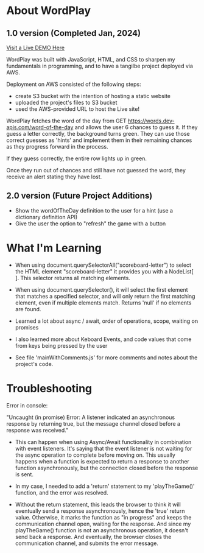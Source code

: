 # About WordPlay

## 1.0 version (Completed Jan, 2024)

[Visit a Live DEMO Here](http://s3-wordplay.s3-website.us-east-2.amazonaws.com/)

WordPlay was built with JavaScript, HTML, and CSS to sharpen my fundamentals in programming, and to have a tangilbe project deployed via AWS.

Deployment on AWS consisted of the following steps:
- create S3 bucket with the intention of hosting a static website
- uploaded the project's files to S3 bucket
- used the AWS-provided URL to host the Live site!

WordPlay fetches the word of the day from GET https://words.dev-apis.com/word-of-the-day and allows the user 6 chances to guess it. If they guess a letter correctly, the background turns green. They can use those correct guesses as 'hints' and implement them in their remaining chances as they progress forward in the process.

If they guess correctly, the entire row lights up in green.

Once they run out of chances and still have not guessed the word, they receive an alert stating they have lost.

## 2.0 version (Future Project Additions)

- Show the wordOfTheDay definition to the user for a hint (use a dictionary definition API)
- Give the user the option to "refresh" the game with a button

# What I'm Learning

- When using document.querySelectorAll("scoreboard-letter") to select the HTML element "scoreboard-letter" it provides you with a NodeList[ ]. This selector returns all matching elements.

- When using document.querySelector(), it will select the first element that matches a specified selector, and will only return the first matching element, even if multiple elements match. Returns 'null' if no elements are found.

- Learned a lot about async / await, order of operations, scope, waiting on promises

- I also learned more about Keboard Events, and code values that come from keys being pressed by the user

- See file 'mainWithComments.js' for more comments and notes about the project's code.

# Troubleshooting
Error in console:

"Uncaught (in promise) Error: A listener indicated an asynchronous response by returning true, but the message channel closed before a response was received."

- This can happen when using Async/Await functionality in combination with event listeners. It's saying that the event listener is not waiting for the async operation to complete before moving on. This usually happens when a function is expected to return a response to another function asynchronously, but the connection closed before the response is sent.

- In my case, I needed to add a 'return' statement to my 'playTheGame()' function, and the error was resolved. 

- Without the return statement, this leads the browser to think it will eventually send a response asynchronously, hence the 'true' return value. Otherwise, it marks the function as "in progress" and keeps the communication channel open, waiting for the response. And since my playTheGame() function is not an asynchronous operation, it doesn't send back a response. And eventually, the browser closes the communication channel, and submits the error message.

